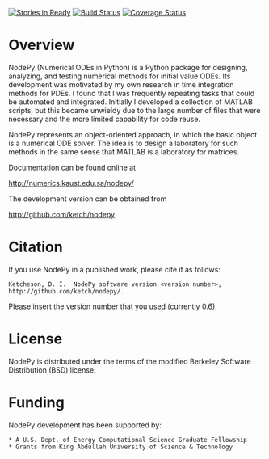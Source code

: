 [![Stories in Ready](https://badge.waffle.io/ketch/nodepy.png?label=ready&title=Ready)](https://waffle.io/ketch/nodepy)
[![Build Status](https://travis-ci.org/ketch/nodepy.png)](https://travis-ci.org/ketch/nodepy)
[![Coverage Status](https://coveralls.io/repos/ketch/nodepy/badge.svg)](https://coveralls.io/r/ketch/nodepy)

# Overview

NodePy (Numerical ODEs in Python) is a Python package for designing, analyzing,
and testing numerical methods for initial value ODEs. Its development was
motivated by my own research in time integration methods for PDEs. I found that
I was frequently repeating tasks that could be automated and integrated.
Initially I developed a collection of MATLAB scripts, but this became unwieldy
due to the large number of files that were necessary and the more limited
capability for code reuse.

NodePy represents an object-oriented approach, in which the basic object is a
numerical ODE solver. The idea is to design a laboratory for such methods in
the same sense that MATLAB is a laboratory for matrices.

Documentation can be found online at

http://numerics.kaust.edu.sa/nodepy/

The development version can be obtained from

http://github.com/ketch/nodepy

# Citation

If you use NodePy in a published work, please cite it as follows:

    Ketcheson, D. I.  NodePy software version <version number>,
    http://github.com/ketch/nodepy/.

Please insert the version number that you used (currently 0.6).

# License

NodePy is distributed under the terms of the modified Berkeley Software
Distribution (BSD) license. 


# Funding

NodePy development has been supported by:

    * A U.S. Dept. of Energy Computational Science Graduate Fellowship
    * Grants from King Abdullah University of Science & Technology



